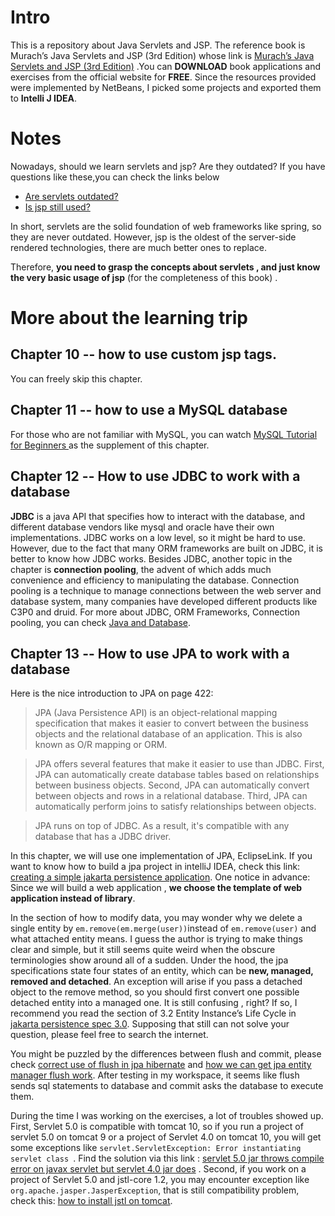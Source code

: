 # Intro
This is a repository about  Java Servlets and JSP. The reference book is Murach’s Java Servlets and JSP (3rd Edition)
whose link is [Murach’s Java Servlets and JSP (3rd Edition)](https://www.murach.com/shop-books/java-programming-books/murach-s-java-servlets-and-jsp-3rd-edition-detail)
.You can **DOWNLOAD** book applications and exercises from the official website  for **FREE**.
Since the resources provided were implemented by NetBeans, I picked some projects and exported them to **Intelli J IDEA**.


# Notes
Nowadays, should we learn servlets and jsp? Are they outdated? If you have questions like these,you can check the links below
- [Are servlets outdated?](https://www.quora.com/Are-servlets-outdated)
- [Is jsp still used?](https://www.quora.com/Is-JSP-used-JSP-is-almost-unused-nowadays-but-Spring-Boot-is-very-popular-nowadays-and-it-uses-JS-Is-JSP-popular-or-not)

In short, servlets are the solid foundation of web frameworks like spring, so they are never outdated. However, jsp is the oldest of the server-side rendered technologies, 
there are much better ones to replace.

Therefore, **you need to grasp the concepts about servlets , and just know the very basic usage of jsp** (for the completeness of this book) .


# More about the learning trip

## Chapter 10 -- how to use custom jsp tags.
You can freely skip this chapter.

## Chapter 11 -- how to use a MySQL database
For those who are not familiar with MySQL, you can watch [MySQL Tutorial for Beginners ](https://www.youtube.com/watch?v=7S_tz1z_5bA) as 
the supplement of this chapter.

## Chapter 12 -- How to use JDBC to work with a database

 **JDBC** is a java API that specifies how to interact with the database, and 
different database vendors like mysql and oracle have their  own implementations. JDBC works on a low level, so it might be hard to use. 
However, due to the fact that many ORM frameworks are built on JDBC, it is better to know how JDBC works. Besides JDBC, another topic in 
the chapter is **connection pooling**,  the advent of which adds much convenience and efficiency to manipulating the database.
Connection pooling is a technique to manage connections between the web server and database system, many companies have developed different products like C3P0 and druid.
For more about JDBC, ORM Frameworks, Connection pooling, you can check  [Java and Database](https://www.marcobehler.com/guides/java-databases).

## Chapter 13 -- How to use JPA to work with a database
Here is the nice introduction to JPA on page 422:
> JPA (Java Persistence API) is an object-relational mapping specification that makes it easier to convert between the business objects and 
> the relational database of an application. This is also known as O/R mapping or ORM. 

> JPA offers several features that make it easier to use than JDBC. First, JPA can automatically create database tables based on relationships
> between business objects. Second, JPA can automatically convert between objects and rows in a relational database. 
> Third, JPA can automatically perform joins to satisfy relationships between objects. 

> JPA runs on top of JDBC. As a result, it's compatible with any database that has a JDBC driver.

In this chapter, we will use one implementation of JPA, EclipseLink. If you want to know how to  build a jpa project in intelliJ IDEA, check this link: 
[creating a simple jakarta persistence application](https://blog.jetbrains.com/idea/2021/02/creating-a-simple-jakarta-persistence-application/).
One notice in advance: Since we will build a web application , **we choose the template of web application instead of library**.

In the section of how to modify data, you may wonder why we delete a single entity by  `em.remove(em.merge(user))`instead of `em.remove(user)` and 
what attached entity means. I guess the author is trying to make things clear and simple, but it still seems quite weird  when the obscure terminologies show
around all of a sudden. Under the hood, the jpa specifications state four states of an entity, which can be **new, managed, removed and detached**. An 
exception will arise if you pass a detached object to the remove method, so you should first convert one possible detached entity into a managed one. It
is still confusing , right?  If so, I recommend you read the section of 3.2 Entity Instance’s Life Cycle in
[jakarta persistence spec 3.0](https://jakarta.ee/specifications/persistence/3.0/jakarta-persistence-spec-3.0.pdf).
Supposing that still can not solve your question, please feel free to search the internet.

You might be puzzled by the differences between flush and commit, please check [correct use of flush in jpa hibernate](https://stackoverflow.com/questions/4275111/correct-use-of-flush-in-jpa-hibernate)
and [how we can get jpa entity manager flush work](https://stackoverflow.com/questions/8863725/how-we-can-get-jpa-entitymanager-flush-work). After testing in
my workspace, it seems like flush sends sql statements to database and commit asks the database to execute them.

During the time I was working on the exercises, a lot of troubles showed up. First, Servlet 5.0 is compatible with tomcat 10, so if you run a project of servlet 5.0 
on tomcat 9 or a project of Servlet 4.0 on tomcat 10, you will get some exceptions like `servlet.ServletException: Error instantiating servlet class `. Find the 
solution via this link : [servlet 5.0 jar throws compile error on javax servlet but servlet 4.0 jar does](https://stackoverflow.com/questions/64387472/servlet-5-0-jar-throws-compile-error-on-javax-servlet-but-servlet-4-0-jar-does)
. Second, if you work on a project of Servlet 5.0 and jstl-core 1.2, you may encounter exception like `org.apache.jasper.JasperException`, that is still 
compatibility  problem, check this: [how to install jstl on tomcat](https://stackoverflow.com/questions/4928271/how-to-install-jstl-it-fails-with-the-absolute-uri-cannot-be-resolved-or-una).







